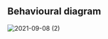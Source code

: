 ## Behavioural diagram
![2021-09-08 (2)](https://user-images.githubusercontent.com/89857716/132465453-de778c5d-e9c9-4512-b374-0f0b6dc929aa.png)
